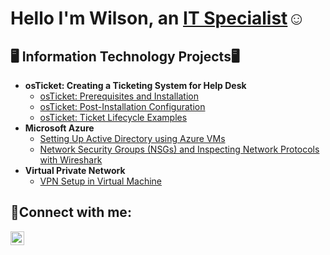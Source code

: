 <h1>Hello I'm Wilson, an <a href="https://www.linkedin.com/in/wilsonstlouisii/">IT Specialist</a>☺</h1>

<h2>🖥️ Information Technology Projects🖥</h2>

- <b> osTicket: Creating a Ticketing System for Help Desk </b>
  - [osTicket: Prerequisites and Installation](https://github.com/wilsonstlii/osticket-prereqs)
  - [osTicket: Post-Installation Configuration](https://github.com/wilsonstlii/post-install-config)
  - [osTicket: Ticket Lifecycle Examples](https://github.com/wilsonstlii/ticket-lifecycle)
- <b>Microsoft Azure</b>
  - [Setting Up Active Directory using Azure VMs](https://github.com/wilsonstlii/configure-ad)
  - [Network Security Groups (NSGs) and Inspecting Network Protocols with Wireshark](https://github.com/wilsonstlii/azure-network-protocols)
- <b>Virtual Private Network</b>
  - [VPN Setup in Virtual Machine ](https://github.com/wilsonstlii/Setting-UP-A-VPN)

<h2>🤳Connect with me:</h2>

[<img align="left" alt="Wilson | LinkedIn" width="22px" src="https://cdn.jsdelivr.net/npm/simple-icons@v3/icons/linkedin.svg" />][linkedin]

[linkedin]:[https://www.linkedin.com/in/wilsonstlouisii]
